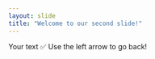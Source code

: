 ```yaml
---
layout: slide
title: "Welcome to our second slide!"
---
```

Your text :white_check_mark:
Use the left arrow to go back!

